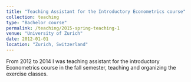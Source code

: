 ```yaml
---
title: "Teaching Assistant for the Introductory Econometrics course"
collection: teaching
type: "Bachelor course"
permalink: /teaching/2015-spring-teaching-1
venue: "University of Zurich"
date: 2012-01-01
location: "Zurich, Switzerland"
---
```


From 2012 to 2014 I was teaching assistant for the introductory Econometrics course in the fall semester, teaching and organizing the exercise classes.